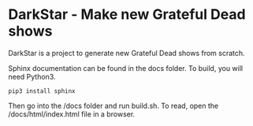 
DarkStar - Make new Grateful Dead shows
=======================================

DarkStar is a project to generate new Grateful Dead shows from scratch.


Sphinx documentation can be found in the docs folder. To build, you will need Python3.

    pip3 install sphinx

Then go into the /docs folder and run build.sh. To read, open the /docs/html/index.html file in a browser.
